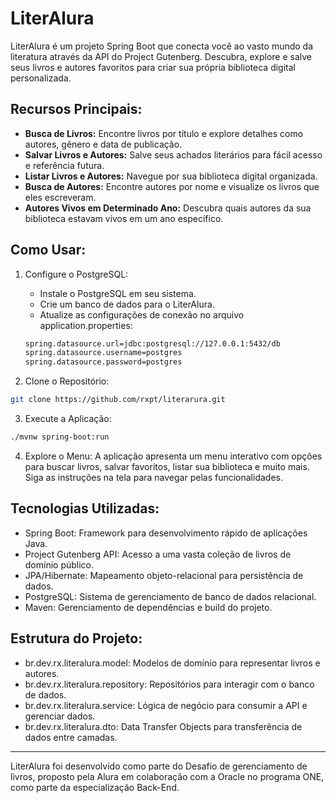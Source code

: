 # LiterAlura

LiterAlura é um projeto Spring Boot que conecta você ao vasto mundo da literatura através da API do Project Gutenberg. Descubra, explore e salve seus livros e autores favoritos para criar sua própria biblioteca digital personalizada.

## Recursos Principais:

- **Busca de Livros:** Encontre livros por título e explore detalhes como autores, gênero e data de publicação.
- **Salvar Livros e Autores:** Salve seus achados literários para fácil acesso e referência futura.
- **Listar Livros e Autores:** Navegue por sua biblioteca digital organizada.
- **Busca de Autores:** Encontre autores por nome e visualize os livros que eles escreveram.
- **Autores Vivos em Determinado Ano:** Descubra quais autores da sua biblioteca estavam vivos em um ano específico.

## Como Usar:

1. Configure o PostgreSQL:

   - Instale o PostgreSQL em seu sistema.
   - Crie um banco de dados para o LiterAlura.
   - Atualize as configurações de conexão no arquivo application.properties:
    ```bash
    spring.datasource.url=jdbc:postgresql://127.0.0.1:5432/db
    spring.datasource.username=postgres
    spring.datasource.password=postgres 
   ```
   
2. Clone o Repositório:

```bash
git clone https://github.com/rxpt/literarura.git
```

3. Execute a Aplicação:
```bash
./mvnw spring-boot:run
```

4. Explore o Menu: A aplicação apresenta um menu interativo com opções para buscar livros, salvar favoritos, listar sua biblioteca e muito mais. Siga as instruções na tela para navegar pelas funcionalidades.

## Tecnologias Utilizadas:
- Spring Boot: Framework para desenvolvimento rápido de aplicações Java.
- Project Gutenberg API: Acesso a uma vasta coleção de livros de domínio público.
- JPA/Hibernate: Mapeamento objeto-relacional para persistência de dados.
- PostgreSQL: Sistema de gerenciamento de banco de dados relacional.
- Maven: Gerenciamento de dependências e build do projeto.

## Estrutura do Projeto:
- br.dev.rx.literalura.model: Modelos de domínio para representar livros e autores.
- br.dev.rx.literalura.repository: Repositórios para interagir com o banco de dados.
- br.dev.rx.literalura.service: Lógica de negócio para consumir a API e gerenciar dados.
- br.dev.rx.literalura.dto: Data Transfer Objects para transferência de dados entre camadas.

---

LiterAlura foi desenvolvido como parte do Desafio de gerenciamento de livros, proposto pela Alura em colaboração com a Oracle no programa ONE, como parte da especialização Back-End.